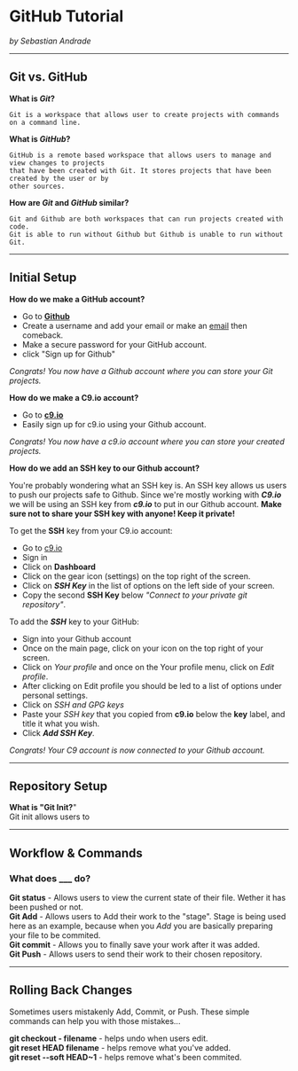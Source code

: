 # GitHub Tutorial

_by Sebastian Andrade_

---
## Git vs. GitHub

**What is _Git_?** 

    Git is a workspace that allows user to create projects with commands on a command line.
    
**What is _GitHub_?**

    GitHub is a remote based workspace that allows users to manage and view changes to projects
    that have been created with Git. It stores projects that have been created by the user or by
    other sources.

**How are _Git_ and _GitHub_ similar?**

    Git and Github are both workspaces that can run projects created with code.
    Git is able to run without Github but Github is unable to run without Git.

---
## Initial Setup

**How do we make a GitHub account?**
* Go to **[Github](https://Github.com)**
* Create a username and add your email or make an [email](https://accounts.google.com/SignUp?hl=en) then comeback.
* Make a secure password for your GitHub account.
* click "Sign up for Github"
 
 _Congrats! You now have a Github account where you can store your Git projects._

**How do we make a C9.io account?**

* Go to **[c9.io](https://c9.io)**
* Easily sign up for c9.io using your Github account.

 _Congrats! You now have a c9.io account where you can store your created projects._



**How do we add an SSH key to our Github account?**

You're probably wondering what an SSH key is. An SSH key allows us users to push our projects
safe to Github. Since we're mostly working with **_C9.io_** we will be using an SSH key from **_c9.io_** to put in our Github account. **Make sure not to share your SSH key with anyone! Keep it private!**

To get the **SSH** key from your C9.io account:
* Go to [c9.io](https://c9.io)
* Sign in
* Click on **Dashboard**
* Click on the gear icon (settings) on the top right of the screen.
* Click on _**SSH Key**_ in the list of options on the left side of your screen. 
* Copy the second **SSH Key** below _"Connect to your private git repository"_.

To add the **_SSH_** key to your GitHub:
* Sign into your Github account
* Once on the main page, click on your icon on the top right of your screen.
* Click on _Your profile_ and once on the Your profile menu, click on _Edit profile_.
* After clicking on Edit profile you should be led to a list of options under personal settings.
* Click on _SSH and GPG keys_ 
* Paste your _SSH key_ that you copied from **c9.io** below the **key** label, and title it what you wish.
* Click **_Add SSH Key_**.

 _Congrats! Your C9 account is now connected to your Github account._
 
---
## Repository Setup

**What is "Git Init?**"  
Git init allows users to 

---
## Workflow & Commands

### What does ___ do?  
**Git status** - Allows users to view the current state of their file. Wether it has been pushed or not.  
**Git Add** - Allows users to Add their work to the "stage". Stage is being used here as an example, because when you _Add_ you are basically preparing your file to be commited.  
**Git commit** - Allows you to finally save your work after it was added.  
**Git Push** - Allows users to send their work to their chosen repository.  

---
## Rolling Back Changes  
Sometimes users mistakenly Add, Commit, or Push. These simple commands can help you with those mistakes...  

**git checkout - filename** - helps undo when users edit.  
**git reset HEAD filename** - helps remove what you've added.  
**git reset --soft HEAD~1** - helps remove what's been commited.
